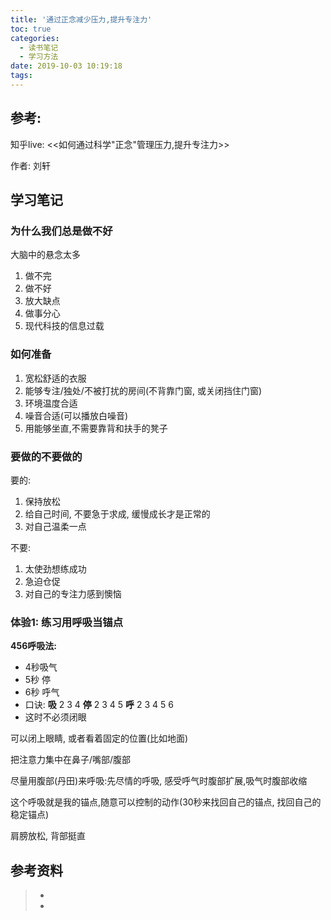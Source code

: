 ```yaml
---
title: '通过正念减少压力,提升专注力'
toc: true
categories:
  - 读书笔记
  - 学习方法
date: 2019-10-03 10:19:18
tags:
---
```


## 参考:

知乎live: <<如何通过科学"正念"管理压力,提升专注力>>

作者: 刘轩

## 学习笔记

### 为什么我们总是做不好

大脑中的悬念太多

1. 做不完
2. 做不好
3. 放大缺点
4. 做事分心
5. 现代科技的信息过载

### 如何准备

1. 宽松舒适的衣服
2. 能够专注/独处/不被打扰的房间(不背靠门窗, 或关闭挡住门窗)
3. 环境温度合适
4. 噪音合适(可以播放白噪音)
5. 用能够坐直,不需要靠背和扶手的凳子

### 要做的不要做的

要的:

1. 保持放松
2. 给自己时间, 不要急于求成, 缓慢成长才是正常的
3. 对自己温柔一点

不要:

1. 太使劲想练成功
2. 急迫仓促
3. 对自己的专注力感到懊恼

### 体验1: 练习用呼吸当锚点

**456呼吸法:**

- 4秒吸气
- 5秒 停
- 6秒 呼气
- 口诀: **吸** 2 3 4 **停** 2 3 4 5 **呼** 2 3 4 5 6
- 这时不必须闭眼

可以闭上眼睛, 或者看着固定的位置(比如地面)

把注意力集中在鼻子/嘴部/腹部

尽量用腹部(丹田)来呼吸:先尽情的呼吸, 感受呼气时腹部扩展,吸气时腹部收缩

这个呼吸就是我的锚点,随意可以控制的动作(30秒来找回自己的锚点, 找回自己的稳定锚点)

肩膀放松, 背部挺直





## 参考资料
> - []()
> - []()
